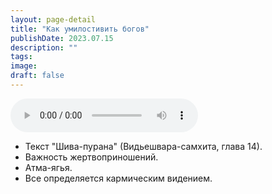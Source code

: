 ```yaml
---
layout: page-detail
title: "Как умилостивить богов"
publishDate: 2023.07.15
description: ""
tags:
image:
draft: false
---
```


<audio title="2023.07.15 - Как умилостивить богов.mp3" src="https://filer-api.advayta.org/v1.0/public/files/72803" controls=""></audio>

* Текст "Шива-пурана" (Видьешвара-самхита, глава 14).
* Важность жертвоприношений.
* Атма-ягья.
* Все определяется кармическим видением.

  
